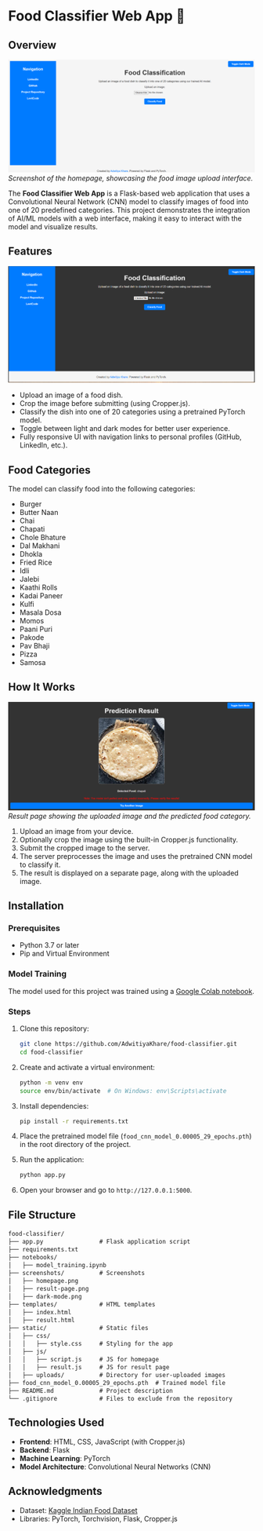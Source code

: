 # Food Classifier Web App 🍴

## Overview
![Homepage Screenshot](screenshots/homepage.png)
*Screenshot of the homepage, showcasing the food image upload interface.*

The **Food Classifier Web App** is a Flask-based web application that uses a Convolutional Neural Network (CNN) model to classify images of food into one of 20 predefined categories. This project demonstrates the integration of AI/ML models with a web interface, making it easy to interact with the model and visualize results.

## Features
![Dark Mode Screenshot](screenshots/dark-mode.png)
- Upload an image of a food dish.
- Crop the image before submitting (using Cropper.js).
- Classify the dish into one of 20 categories using a pretrained PyTorch model.
- Toggle between light and dark modes for better user experience.
- Fully responsive UI with navigation links to personal profiles (GitHub, LinkedIn, etc.).

## Food Categories
The model can classify food into the following categories:
- Burger
- Butter Naan
- Chai
- Chapati
- Chole Bhature
- Dal Makhani
- Dhokla
- Fried Rice
- Idli
- Jalebi
- Kaathi Rolls
- Kadai Paneer
- Kulfi
- Masala Dosa
- Momos
- Paani Puri
- Pakode
- Pav Bhaji
- Pizza
- Samosa

## How It Works
![Result Page Screenshot](screenshots/result-page.png)
*Result page showing the uploaded image and the predicted food category.*

1. Upload an image from your device.
2. Optionally crop the image using the built-in Cropper.js functionality.
3. Submit the cropped image to the server.
4. The server preprocesses the image and uses the pretrained CNN model to classify it.
5. The result is displayed on a separate page, along with the uploaded image.

## Installation

### Prerequisites
- Python 3.7 or later
- Pip and Virtual Environment

### Model Training
The model used for this project was trained using a [Google Colab notebook](notebooks/model_training.ipynb). 

### Steps
1. Clone this repository:
   ```bash
   git clone https://github.com/AdwitiyaKhare/food-classifier.git
   cd food-classifier
   ```

2. Create and activate a virtual environment:
   ```bash
   python -m venv env
   source env/bin/activate  # On Windows: env\Scripts\activate
   ```

3. Install dependencies:
   ```bash
   pip install -r requirements.txt
   ```

4. Place the pretrained model file (`food_cnn_model_0.00005_29_epochs.pth`) in the root directory of the project.

5. Run the application:
   ```bash
   python app.py
   ```

6. Open your browser and go to `http://127.0.0.1:5000`.

## File Structure
```
food-classifier/
├── app.py                # Flask application script
├── requirements.txt
├── notebooks/
│   ├── model_training.ipynb
├── screenshots/          # Screenshots
│   ├── homepage.png
│   ├── result-page.png
│   ├── dark-mode.png
├── templates/            # HTML templates
│   ├── index.html
│   ├── result.html
├── static/               # Static files
│   ├── css/
│   │   ├── style.css     # Styling for the app
│   ├── js/
│   │   ├── script.js     # JS for homepage
│   │   ├── result.js     # JS for result page
│   ├── uploads/          # Directory for user-uploaded images
├── food_cnn_model_0.00005_29_epochs.pth  # Trained model file
├── README.md             # Project description
└── .gitignore            # Files to exclude from the repository
```

## Technologies Used
- **Frontend**: HTML, CSS, JavaScript (with Cropper.js)
- **Backend**: Flask
- **Machine Learning**: PyTorch
- **Model Architecture**: Convolutional Neural Networks (CNN)

## Acknowledgments
- Dataset: [Kaggle Indian Food Dataset](https://www.kaggle.com/datasets/l33tc0d3r/indian-food-classification)
- Libraries: PyTorch, Torchvision, Flask, Cropper.js

